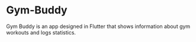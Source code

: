 # Gym-Buddy
Gym Buddy is an app designed in Flutter that shows information about gym workouts and logs statistics.
